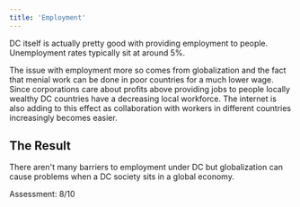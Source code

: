 ```yaml
---
title: 'Employment'
---
```


DC itself is actually pretty good with providing employment to people. Unemployment rates typically sit at around 5%.

The issue with employment more so comes from globalization and the fact that menial work can be done in poor countries for a much lower wage. Since corporations care about profits above providing jobs to people locally wealthy DC countries have a decreasing local workforce. The internet is also adding to this effect as collaboration with workers in different countries increasingly becomes easier.

## The Result

There aren't many barriers to employment under DC but globalization can cause problems when a DC society sits in a global economy.

Assessment: 8/10
